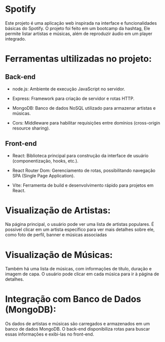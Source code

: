 
# Spotify


####
Este projeto é uma aplicação web inspirada na interface e funcionalidades básicas do Spotify. O projeto foi feito em um bootcamp da hashtag, Ele permite listar artistas e músicas, além de reproduzir áudio em um player integrado.

# Ferramentas ultilizadas no projeto:

## Back-end
- node.js: Ambiente de execução JavaScript no servidor.


- Express: Framework para criação de servidor e rotas HTTP.


- MongoDB: Banco de dados NoSQL utilizado para armazenar artistas e músicas.


- Cors: Middleware para habilitar requisições entre domínios (cross-origin resource sharing).

## Front-end


- React: Biblioteca principal para construção da interface de 
    usuário (componentização, hooks, etc.).

- React Router Dom: Gerenciamento de rotas, possibilitando navegação SPA (Single Page Application).

 - Vite: Ferramenta de build e desenvolvimento rápido para projetos em React.



# Visualização de Artistas:
####
Na página principal, o usuário pode ver uma lista de artistas populares. É possível clicar em um artista específico para ver mais detalhes sobre ele, como foto de perfil, banner e músicas associadas


# Visualização de Músicas:
####
Também há uma lista de músicas, com informações de título, duração e imagem de capa. O usuário pode clicar em cada música para ir à página de detalhes.

# Integração com Banco de Dados (MongoDB):
####
Os dados de artistas e músicas são carregados e armazenados em um banco de dados MongoDB. O back-end disponibiliza rotas para buscar essas informações e exibi-las no front-end.

